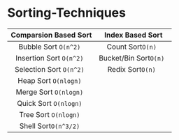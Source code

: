 # Sorting-Techniques



| Comparsion Based Sort | Index Based Sort |
| :---: | :---: |
| Bubble Sort ```O(n^2) ```| Count Sort```O(n) ``` |
| Insertion Sort ```O(n^2) ``` |  Bucket/Bin Sort```O(n) ```|
| Selection Sort  ```O(n^2) ```| Redix Sort```O(n) ``` |
| Heap Sort ```O(nlogn) ```|  |
| Merge Sort ```O(nlogn) ```|  |
| Quick Sort ```O(nlogn) ```|  |
| Tree Sort ```O(nlogn) ```|  |
| Shell Sort```O(n^3/2) ``` |  |
                                    
